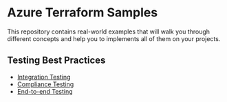 # Azure Terraform Samples

This repository contains real-world examples that will walk you through different concepts and help you to implements all of them on your projects.

## Testing Best Practices

- [Integration Testing](integration-testing/README.md)
- [Compliance Testing](compliance-testing/README.md)
- [End-to-end Testing](end-to-end-testing/README.md)
